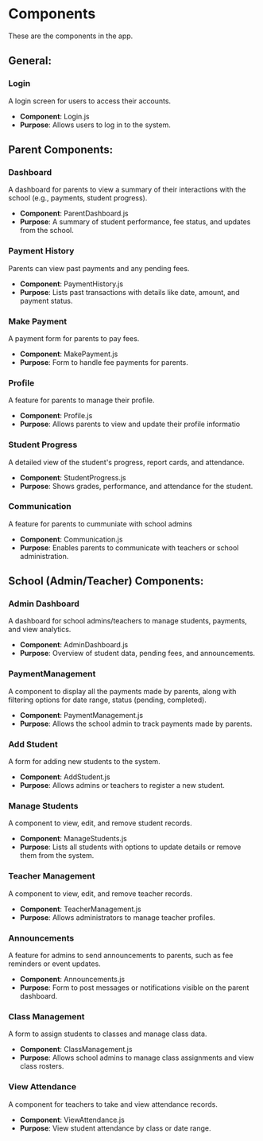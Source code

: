 # Components
These are the components in the app.

## General:

### Login
A login screen for users to access their accounts.

   - **Component**: Login.js
   - **Purpose**: Allows users to log in to the system.

## Parent Components:

### Dashboard

A dashboard for parents to view a summary of their interactions with the school (e.g., payments, student progress).

   - **Component**: ParentDashboard.js
   - **Purpose**: A summary of student performance, fee status, and updates from the school.

### Payment History

Parents can view past payments and any pending fees.

   - **Component**: PaymentHistory.js
   - **Purpose**: Lists past transactions with details like date, amount, and payment status.

### Make Payment

A payment form for parents to pay fees.

   - **Component**: MakePayment.js
   - **Purpose**: Form to handle fee payments for parents.

### Profile

A feature for parents to manage their profile.

   - **Component**: Profile.js
   - **Purpose**: Allows parents to view and update their profile informatio

### Student Progress

A detailed view of the student's progress, report cards, and attendance.

   - **Component**: StudentProgress.js
   - **Purpose**: Shows grades, performance, and attendance for the student.


### Communication

A feature for parents to cummuniate with school admins

- **Component**: Communication.js
- **Purpose**: Enables parents to communicate with teachers or school administration.

## School (Admin/Teacher) Components:

### Admin Dashboard

A dashboard for school admins/teachers to manage students, payments, and view analytics.

- **Component**: AdminDashboard.js
- **Purpose**: Overview of student data, pending fees, and announcements.

### PaymentManagement

A component to display all the payments made by parents, along with filtering options for date range, status (pending, completed).

- **Component**: PaymentManagement.js
- **Purpose**: Allows the school admin to track payments made by parents.

### Add Student

A form for adding new students to the system.

- **Component**: AddStudent.js
- **Purpose**: Allows admins or teachers to register a new student.

### Manage Students

A component to view, edit, and remove student records.

- **Component**: ManageStudents.js
- **Purpose**: Lists all students with options to update details or remove them from the system.


### Teacher Management

A component to view, edit, and remove teacher records.

- **Component**: TeacherManagement.js
- **Purpose**: Allows administrators to manage teacher profiles.

### Announcements

A feature for admins to send announcements to parents, such as fee reminders or event updates.

- **Component**: Announcements.js
- **Purpose**: Form to post messages or notifications visible on the parent dashboard.

### Class Management

A form to assign students to classes and manage class data.

- **Component**: ClassManagement.js
- **Purpose**: Allows school admins to manage class assignments and view class rosters.

### View Attendance

A component for teachers to take and view attendance records.

- **Component**: ViewAttendance.js
- **Purpose**: View student attendance by class or date range.